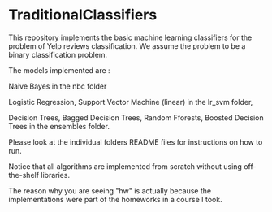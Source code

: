 # TraditionalClassifiers
This repository implements the basic machine learning classifiers for the problem of Yelp reviews classification. 
We assume the problem to be a binary classification problem.

The models implemented are :

  Naive Bayes in the nbc folder
  
  Logistic Regression, Support Vector Machine (linear) in the lr_svm folder, 
  
  Decision Trees, Bagged Decision Trees, Random Fforests, Boosted Decision Trees in the ensembles folder.
  
Please look at the individual folders README files for instructions on how to run.

Notice that all algorithms are implemented from scratch without using off-the-shelf libraries.

The reason why you are seeing "hw" is actually because the implementations were part of the homeworks in a course I took.
